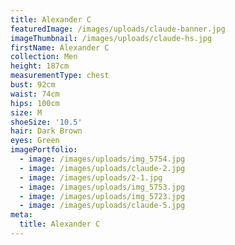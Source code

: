 ```yaml
---
title: Alexander C
featuredImage: /images/uploads/claude-banner.jpg
imageThumbnail: /images/uploads/claude-hs.jpg
firstName: Alexander C
collection: Men
height: 187cm
measurementType: chest
bust: 92cm
waist: 74cm
hips: 100cm
size: M
shoeSize: '10.5'
hair: Dark Brown
eyes: Green
imagePortfolio:
  - image: /images/uploads/img_5754.jpg
  - image: /images/uploads/claude-2.jpg
  - image: /images/uploads/2-1.jpg
  - image: /images/uploads/img_5753.jpg
  - image: /images/uploads/img_5723.jpg
  - image: /images/uploads/claude-5.jpg
meta:
  title: Alexander C
---
```


